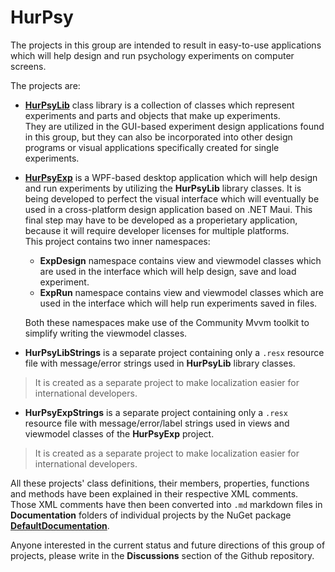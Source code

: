 # HurPsy
The projects in this group are intended to result in
easy-to-use applications which will help design and run
psychology experiments on computer screens.

The projects are:

+ [**HurPsyLib**](HurPsyLib/README.md) class library is a collection of classes
which represent experiments and parts and objects
that make up experiments.<br>
They are utilized in the GUI-based experiment design
applications found in this group,
but they can also be incorporated into other design programs
or visual applications specifically created for single experiments.


+ [**HurPsyExp**](HurPsyExp/README.md)
is a WPF-based desktop application
which will help design and run experiments by utilizing
the **HurPsyLib** library classes.
It is being developed to perfect the visual interface
which will eventually be used in a cross-platform
design application based on .NET Maui.
This final step may have to be developed as a properietary
application, because it will require developer
licenses for multiple platforms.<br>
This project contains two inner namespaces:

  - **ExpDesign** namespace contains view and viewmodel
  classes which are used in the interface
  which will help design, save and load experiment.
  - **ExpRun** namespace contains view and viewmodel
  classes which are used in the interface
  which will help run experiments saved in files.

  Both these namespaces make use of the Community Mvvm toolkit
  to simplify writing the viewmodel classes.

+ **HurPsyLibStrings** is a separate project containing
only a `.resx` resource file with message/error strings 
used in **HurPsyLib** library classes.<br>
> It is created as a separate project to make localization easier
for international developers.

+ **HurPsyExpStrings** is a separate project containing
only a `.resx` resource file with message/error/label strings 
used in views and viewmodel classes of the **HurPsyExp** project.<br>
> It is created as a separate project to make localization easier
for international developers.

All these projects' class definitions, their members, properties,
functions and methods have been explained in their respective
XML comments.<br>
Those XML comments have then been converted into `.md` markdown files
in **Documentation** folders of individual projects
by the NuGet package [**DefaultDocumentation**](https://www.nuget.org/packages/DefaultDocumentation/).

Anyone interested in the current status and future directions
of this group of projects, please write in the
**Discussions** section of the Github repository.
